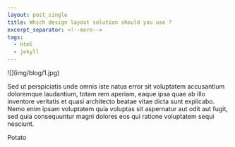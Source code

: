 ```yaml
---
layout: post_single
title: Which design layout solution should you use ?
excerpt_separator: <!--more-->
tags:
  - html
  - jekyll
---
```

<div class="post-media margBSmall" markdown="1">
![](img/blog/1.jpg)
</div>

Sed ut perspiciatis unde omnis iste natus error sit voluptatem accusantium
doloremque laudantium, totam rem aperiam, eaque ipsa quae ab illo inventore
veritatis et quasi architecto beatae vitae dicta sunt explicabo. Nemo enim ipsam
voluptatem quia voluptas sit aspernatur aut odit aut fugit, sed quia
consequuntur magni dolores eos qui ratione voluptatem sequi nesciunt.

<!--more-->
Potato

